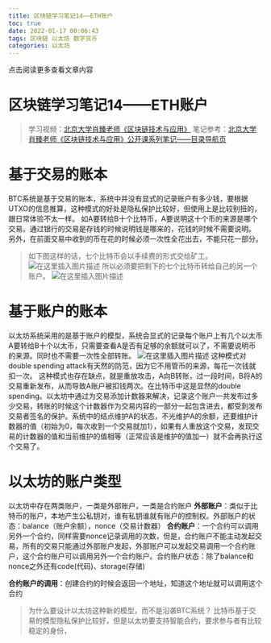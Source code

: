 ```yaml
---
title: 区块链学习笔记14——ETH账户
toc: true
date: 2022-01-17 00:06:43
tags: 区块链 以太坊 数字货币
categories: 以太坊
---
```


​​点击阅读更多查看文章内容<!--more-->

# 区块链学习笔记14——ETH账户
> 学习视频：[北京大学肖臻老师《区块链技术与应用》](https://www.bilibili.com/video/BV1Vt411X7JF)
笔记参考：[北京大学肖臻老师《区块链技术与应用》公开课系列笔记——目录导航页](https://blog.csdn.net/Mu_Xiaoye/article/details/104299664)

# 基于交易的账本
BTC系统是基于交易的账本，系统中并没有显式的记录账户有多少钱，要根据UTXO的信息推算，这种模式的好处是隐私保护比较好，但使用上是比较别扭的，跟日常体验不太一样。
如A要转给B十个比特币，A要说明这十个币的来源是哪个交易。通过银行的交易是存钱的时候说明钱是哪来的，花钱的时候不需要说明。
另外，在前面交易中收到的币在花的时候必须一次性全花出去，不能只花一部分。
>如下图这样的话，七个比特币会以手续费的形式交给矿工。![在这里插入图片描述](https://cdn.jsdelivr.net/gh/shnpd/blog-pic@main/csdn/174ebe5fb55f8cc8c6cda832045c0e71_1740930837520.png)
>所以必须要把剩下的七个比特币转给自己的另一个账户。
>![在这里插入图片描述](https://cdn.jsdelivr.net/gh/shnpd/blog-pic@main/csdn/657b9f3fb27ac4eee3c952529c47f1ce_1740930837520.png)

# 基于账户的账本
以太坊系统采用的是基于账户的模型，系统会显式的记录每个账户上有几个以太币
A要转给B十个以太币，只需要查看A是否有足够的余额就可以了，不需要说明币的来源。同时也不需要一次性全部转账。
![在这里插入图片描述](https://cdn.jsdelivr.net/gh/shnpd/blog-pic@main/csdn/ac9293e85b23ba6d22c69ef461a2f4ae_1740930837520.png)
这种模式对double spending attack有天然的防范，因为它不用管币的来源，每花一次钱就扣一次。
这种模式也存在缺点，就是重放攻击，A向B转账，过一段时间，B将A的交易重新发布，从而导致A账户被扣钱两次。在比特币中这是显然的double spending。以太坊中通过为交易添加计数器来解决，记录这个账户一共发布过多少交易，转账的时候这个计数器作为交易内容的一部分一起包含进去，都受到发布交易者签名的保护。系统中的结点维护A的状态，不光维护A的余额，还要维护计数器的值（初始为0，每次收到一个交易就加1），如果有人重放这个交易，发现交易的计数器的值和当前维护的值相等（正常应该是维护的值加一）就不会再执行这个交易了。

# 以太坊的账户类型
以太坊中存在两类账户，一类是外部账户，一类是合约账户
**外部账户**：类似于比特币的账户，本地产生公私钥对，谁有私钥谁就有账户的控制权。外部账户的状态：balance（账户余额），nonce（交易计数器）
**合约账户**：一个合约可以调用另外一个合约，同样需要nonce记录调用的次数，但是，合约账户不能主动发起交易，所有的交易只能通过外部账户发起，外部账户可以发起交易调用一个合约账户，这个合约账户可以调用另外一个合约账户。合约账户状态：除了balance和nonce之外还有code(代码)、storage(存储)

**合约账户的调用**：创建合约的时候会返回一个地址，知道这个地址就可以调用这个合约

>为什么要设计以太坊这种新的模型，而不是沿袭BTC系统？
>比特币基于交易的模型隐私保护比较好，但是以太坊要支持智能合约，要求参与者有比较稳定的身份，
